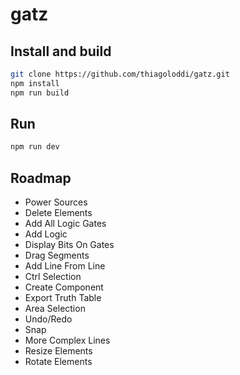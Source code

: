 # gatz

## Install and build

```bash
git clone https://github.com/thiagoloddi/gatz.git
npm install
npm run build
```

## Run
```bash
npm run dev
```

## Roadmap
- Power Sources
- Delete Elements
- Add All Logic Gates
- Add Logic
- Display Bits On Gates
- Drag Segments
- Add Line From Line
- Ctrl Selection
- Create Component
- Export Truth Table
- Area Selection
- Undo/Redo
- Snap
- More Complex Lines
- Resize Elements
- Rotate Elements